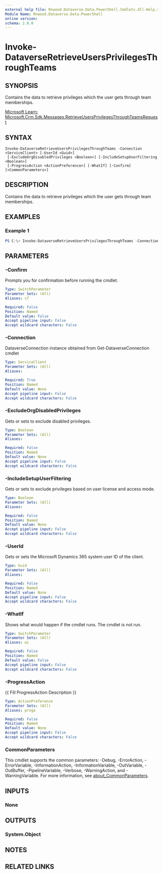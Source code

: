 ```yaml
---
external help file: Rnwood.Dataverse.Data.PowerShell.Cmdlets.dll-Help.xml
Module Name: Rnwood.Dataverse.Data.PowerShell
online version:
schema: 2.0.0
---
```


# Invoke-DataverseRetrieveUsersPrivilegesThroughTeams

## SYNOPSIS
Contains the data to retrieve privileges which the user gets through team memberships.

[Microsoft Learn: Microsoft.Crm.Sdk.Messages.RetrieveUsersPrivilegesThroughTeamsRequest](https://learn.microsoft.com/dotnet/api/Microsoft.Crm.Sdk.Messages.RetrieveUsersPrivilegesThroughTeamsRequest)

## SYNTAX

```
Invoke-DataverseRetrieveUsersPrivilegesThroughTeams -Connection <ServiceClient> [-UserId <Guid>]
 [-ExcludeOrgDisabledPrivileges <Boolean>] [-IncludeSetupUserFiltering <Boolean>]
 [-ProgressAction <ActionPreference>] [-WhatIf] [-Confirm] [<CommonParameters>]
```

## DESCRIPTION
Contains the data to retrieve privileges which the user gets through team memberships.

## EXAMPLES

### Example 1
```powershell
PS C:\> Invoke-DataverseRetrieveUsersPrivilegesThroughTeams -Connection <ServiceClient> -UserId <Guid> -ExcludeOrgDisabledPrivileges <Boolean> -IncludeSetupUserFiltering <Boolean>
```

## PARAMETERS

### -Confirm
Prompts you for confirmation before running the cmdlet.

```yaml
Type: SwitchParameter
Parameter Sets: (All)
Aliases: cf

Required: False
Position: Named
Default value: False
Accept pipeline input: False
Accept wildcard characters: False
```

### -Connection
DataverseConnection instance obtained from Get-DataverseConnection cmdlet

```yaml
Type: ServiceClient
Parameter Sets: (All)
Aliases:

Required: True
Position: Named
Default value: None
Accept pipeline input: False
Accept wildcard characters: False
```

### -ExcludeOrgDisabledPrivileges
Gets or sets to exclude disabled privileges.

```yaml
Type: Boolean
Parameter Sets: (All)
Aliases:

Required: False
Position: Named
Default value: None
Accept pipeline input: False
Accept wildcard characters: False
```

### -IncludeSetupUserFiltering
Gets or sets to exclude privileges based on user license and access mode.

```yaml
Type: Boolean
Parameter Sets: (All)
Aliases:

Required: False
Position: Named
Default value: None
Accept pipeline input: False
Accept wildcard characters: False
```

### -UserId
Gets or sets the Microsoft Dynamics 365 system user ID of the client.

```yaml
Type: Guid
Parameter Sets: (All)
Aliases:

Required: False
Position: Named
Default value: None
Accept pipeline input: False
Accept wildcard characters: False
```

### -WhatIf
Shows what would happen if the cmdlet runs. The cmdlet is not run.

```yaml
Type: SwitchParameter
Parameter Sets: (All)
Aliases: wi

Required: False
Position: Named
Default value: False
Accept pipeline input: False
Accept wildcard characters: False
```

### -ProgressAction
{{ Fill ProgressAction Description }}

```yaml
Type: ActionPreference
Parameter Sets: (All)
Aliases: proga

Required: False
Position: Named
Default value: None
Accept pipeline input: False
Accept wildcard characters: False
```

### CommonParameters
This cmdlet supports the common parameters: -Debug, -ErrorAction, -ErrorVariable, -InformationAction, -InformationVariable, -OutVariable, -OutBuffer, -PipelineVariable, -Verbose, -WarningAction, and -WarningVariable. For more information, see [about_CommonParameters](http://go.microsoft.com/fwlink/?LinkID=113216).

## INPUTS

### None
## OUTPUTS

### System.Object
## NOTES

## RELATED LINKS
